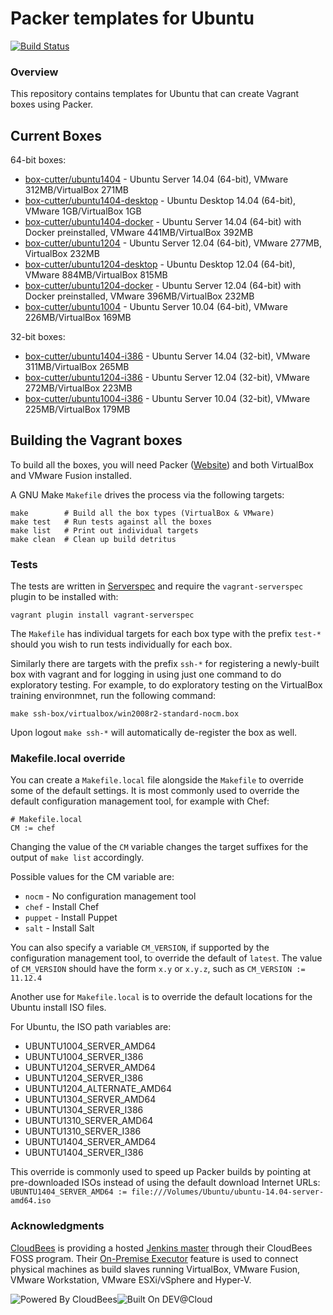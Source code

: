 # Packer templates for Ubuntu
[![Build Status](https://box-cutter.ci.cloudbees.com/buildStatus/icon?job=ubuntu-vm)](https://box-cutter.ci.cloudbees.com/job/ubuntu-vm/)

### Overview

This repository contains templates for Ubuntu that can create Vagrant boxes
using Packer.

## Current Boxes

64-bit boxes:

* [box-cutter/ubuntu1404](https://vagrantcloud.com/box-cutter/ubuntu1404) - Ubuntu Server 14.04 (64-bit), VMware 312MB/VirtualBox 271MB
* [box-cutter/ubuntu1404-desktop](https://vagrantcloud.com/box-cutter/ubuntu1404-desktop) - Ubuntu Desktop 14.04 (64-bit), VMware 1GB/VirtualBox 1GB
* [box-cutter/ubuntu1404-docker](https://vagrantcloud.com/box-cutter/ubuntu1404-docker) - Ubuntu Server 14.04 (64-bit) with Docker preinstalled, VMware 441MB/VirtualBox 392MB
* [box-cutter/ubuntu1204](https://vagrantcloud.com/box-cutter/ubuntu1204) - Ubuntu Server 12.04 (64-bit), VMware 277MB, VirtualBox 232MB
* [box-cutter/ubuntu1204-desktop](https://vagrantcloud.com/box-cutter/ubuntu1204-desktop) - Ubuntu Desktop 12.04 (64-bit), VMware 884MB/VirtualBox 815MB
* [box-cutter/ubuntu1204-docker](https://vagrantcloud.com/box-cutter/ubuntu1204-docker) - Ubuntu Server 12.04 (64-bit) with Docker preinstalled, VMware 396MB/VirtualBox 232MB
* [box-cutter/ubuntu1004](https://vagrantcloud.com/box-cutter/ubuntu1004)  - Ubuntu Server 10.04 (64-bit), VMware 226MB/VirtualBox 169MB

32-bit boxes:

* [box-cutter/ubuntu1404-i386](https://vagrantcloud.com/box-cutter/ubuntu1404-i386) - Ubuntu Server 14.04 (32-bit), VMware 311MB/VirtualBox 265MB
* [box-cutter/ubuntu1204-i386](https://vagrantcloud.com/box-cutter/ubuntu1204-i386) - Ubuntu Server 12.04 (32-bit), VMware 272MB/VirtualBox 223MB
* [box-cutter/ubuntu1004-i386](https://vagrantcloud.com/box-cutter/ubuntu1004-i386) - Ubuntu Server 10.04 (32-bit), VMware 225MB/VirtualBox 179MB

## Building the Vagrant boxes

To build all the boxes, you will need Packer ([Website](packer.io)) 
and both VirtualBox and VMware Fusion installed.

A GNU Make `Makefile` drives the process via the following targets:

    make        # Build all the box types (VirtualBox & VMware)
    make test   # Run tests against all the boxes
    make list   # Print out individual targets
    make clean  # Clean up build detritus
    
### Tests

The tests are written in [Serverspec](http://serverspec.org) and require the
`vagrant-serverspec` plugin to be installed with:

    vagrant plugin install vagrant-serverspec
    
The `Makefile` has individual targets for each box type with the prefix
`test-*` should you wish to run tests individually for each box.

Similarly there are targets with the prefix `ssh-*` for registering a
newly-built box with vagrant and for logging in using just one command to
do exploratory testing.  For example, to do exploratory testing
on the VirtualBox training environmnet, run the following command:

    make ssh-box/virtualbox/win2008r2-standard-nocm.box
    
Upon logout `make ssh-*` will automatically de-register the box as well.

### Makefile.local override

You can create a `Makefile.local` file alongside the `Makefile` to override
some of the default settings.  It is most commonly used to override the
default configuration management tool, for example with Chef:

    # Makefile.local
    CM := chef

Changing the value of the `CM` variable changes the target suffixes for
the output of `make list` accordingly.

Possible values for the CM variable are:

* `nocm` - No configuration management tool
* `chef` - Install Chef
* `puppet` - Install Puppet
* `salt`  - Install Salt

You can also specify a variable `CM_VERSION`, if supported by the
configuration management tool, to override the default of `latest`.
The value of `CM_VERSION` should have the form `x.y` or `x.y.z`,
such as `CM_VERSION := 11.12.4`

Another use for `Makefile.local` is to override the default locations
for the Ubuntu install ISO files.

For Ubuntu, the ISO path variables are:

* UBUNTU1004_SERVER_AMD64
* UBUNTU1004_SERVER_I386
* UBUNTU1204_SERVER_AMD64
* UBUNTU1204_SERVER_I386
* UBUNTU1204_ALTERNATE_AMD64
* UBUNTU1304_SERVER_AMD64
* UBUNTU1304_SERVER_I386
* UBUNTU1310_SERVER_AMD64
* UBUNTU1310_SERVER_I386
* UBUNTU1404_SERVER_AMD64
* UBUNTU1404_SERVER_I386

This override is commonly used to speed up Packer builds by
pointing at pre-downloaded ISOs instead of using the default
download Internet URLs:
`UBUNTU1404_SERVER_AMD64 := file:///Volumes/Ubuntu/ubuntu-14.04-server-amd64.iso`

### Acknowledgments

[CloudBees](http://www.cloudbees.com) is providing a hosted [Jenkins master](http://box-cutter.ci.cloudbees.com/) through their CloudBees FOSS program. Their [On-Premise Executor](https://developer.cloudbees.com/bin/view/DEV/On-Premise+Executors) feature is used to connect physical machines as build slaves running VirtualBox, VMware Fusion, VMware Workstation, VMware ESXi/vSphere and Hyper-V.

![Powered By CloudBees](http://www.cloudbees.com/sites/default/files/Button-Powered-by-CB.png "Powered By CloudBees")![Built On DEV@Cloud](http://www.cloudbees.com/sites/default/files/Button-Built-on-CB-1.png "Built On DEV@Cloud")
